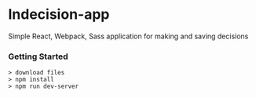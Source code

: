 # Indecision-app

Simple React, Webpack, Sass application for making and saving decisions

### Getting Started

```
> download files
> npm install
> npm run dev-server
```
